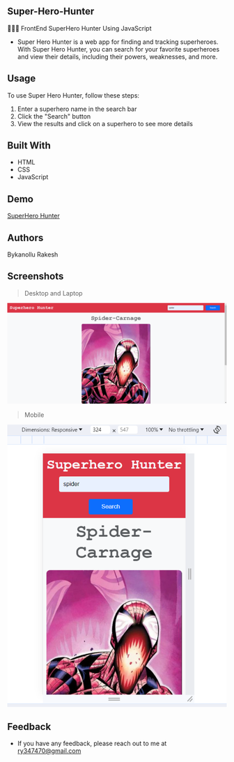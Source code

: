 ## Super-Hero-Hunter
🦸🏻‍♂️ FrontEnd SuperHero Hunter Using JavaScript
- Super Hero Hunter is a web app for finding and tracking superheroes. With Super Hero Hunter, you can search for your favorite superheroes and view their details, including their powers, weaknesses, and more.

## Usage

To use Super Hero Hunter, follow these steps:

1. Enter a superhero name in the search bar
2. Click the "Search" button
3. View the results and click on a superhero to see more details

## Built With
- HTML
- CSS
- JavaScript

## Demo
[SuperHero Hunter](https://653e869ee3db8f11bc15f196--legendary-peony-a0d9c8.netlify.app)

## Authors
Bykanollu Rakesh

## Screenshots
> Desktop and Laptop

![image](https://raw.githubusercontent.com/Rocky9989/Super-Hero-Hunter/master/ScreenShots/Screenshot%202023-10-29%20204249.png)

> Mobile

![image](https://raw.githubusercontent.com/Rocky9989/Super-Hero-Hunter/master/ScreenShots/Screenshot%202023-10-29%20204209.png)

## Feedback
- If you have any feedback, please reach out to me at ry347470@gmail.com
